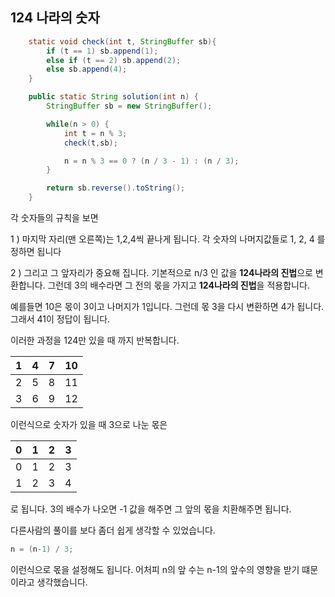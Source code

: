 ## 124 나라의 숫자

```java
    static void check(int t, StringBuffer sb){
        if (t == 1) sb.append(1);
        else if (t == 2) sb.append(2);
        else sb.append(4);
    }

    public static String solution(int n) {
        StringBuffer sb = new StringBuffer();

        while(n > 0) {
            int t = n % 3;
            check(t,sb);

            n = n % 3 == 0 ? (n / 3 - 1) : (n / 3);
        }

        return sb.reverse().toString();
    }
```

각 숫자들의 규칙을 보면

1 ) 마지막 자리(맨 오른쪽)는 1,2,4씩 끝나게 됩니다. 각 숫자의 나머지값들로 1, 2, 4 를 정하면 됩니다

2 ) 그리고 그 앞자리가 중요해 집니다. 기본적으로 n/3 인 값을 **124나라의 진법**으로 변환합니다. 그런데 3의 배수라면 그 전의 몫을 가지고 **124나라의 진법**을 적용합니다.

예를들면 10은 몫이 3이고 나머지가 1입니다. 그런데 몫 3을 다시 변환하면 4가 됩니다. 그래서 41이 정답이 됩니다.

이러한 과정을 124만 있을 때 까지 반복합니다.

| 1    | 4    | 7    | 10   |
| ---- | ---- | ---- | ---- |
| 2    | 5    | 8    | 11   |
| 3    | 6    | 9    | 12   |

이런식으로 숫자가 있을 때 3으로 나눈 몫은

| 0    | 1    | 2    | 3    |
| ---- | ---- | ---- | ---- |
| 0    | 1    | 2    | 3    |
| 1    | 2    | 3    | 4    |

로 됩니다. 3의 배수가 나오면 -1 값을 해주면 그 앞의 몫을 치환해주면 됩니다.

다른사람의 풀이를 보다 좀더 쉽게 생각할 수 있었습니다.

```java
n = (n-1) / 3;
```

이런식으로 몫을 설정해도 됩니다. 어처피 n의 앞 수는 n-1의 앞수의 영향을 받기 떄문이라고 생각했습니다.
